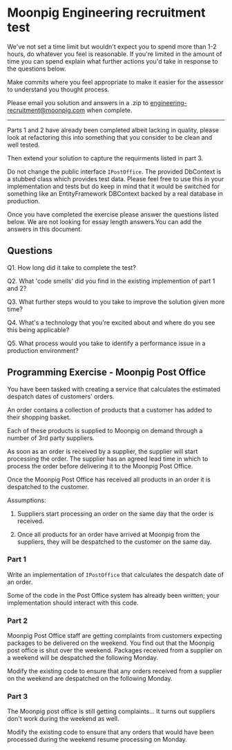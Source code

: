 # Moonpig Engineering recruitment test

We've not set a time limit but wouldn't expect you to spend more than 1-2 
hours, do whatever you feel is reasonable. If you're limited in the amount 
of time you can spend explain what further actions you'd take in response to
the questions below.

Make commits where you feel appropriate to make it easier for the assessor to 
understand you thought process. 

Please email you solution and answers in a .zip to 
engineering-recruitment@moonpig.com when complete.

---

Parts 1 and 2 have already been completed albeit lacking in quality, please 
look at refactoring this into something that you consider to be clean and
well tested.

Then extend your solution to capture the requirments listed in part 3.

Do not change the public interface `IPostOffice`. The provided DbContext
is a stubbed class which provides test data. Please feel free to use this
in your implementation and tests but do keep in mind that it would be 
switched for something like an EntityFramework DBContext backed by a 
real database in production.

Once you have completed the exercise please answer the questions listed below. 
We are not looking for essay length answers.You can add the answers in this document. 

## Questions

Q1. How long did it take to complete the test?

Q2. What 'code smells' did you find in the existing implemention of part 1 and 2?

Q3. What further steps would to you take to improve the solution given more time?

Q4. What's a technology that you're excited about and where do you see this being applicable?

Q5. What process would you take to identify a performance issue in a production environment? 

## Programming Exercise - Moonpig Post Office

You have been tasked with creating a service that calculates the estimated 
despatch dates of customers' orders. 

An order contains a collection of products that a customer has added to their 
shopping basket. 

Each of these products is supplied to Moonpig on demand through a number of 
3rd party suppliers.

As soon as an order is received by a supplier, the supplier will start 
processing the order. The supplier has an agreed lead time in which to 
process the order before delivering it to the Moonpig Post Office.

Once the Moonpig Post Office has received all products in an order it is 
despatched to the customer.  

Assumptions:

1. Suppliers start processing an order on the same day that the order is 
received.

2. Once all products for an order have arrived at Moonpig from the suppliers, 
they will be despatched to the customer on the same day.

### Part 1

Write an implementation of `IPostOffice` that calculates the despatch date 
of an order. 

Some of the code in the Post Office system has already been written; your 
implementation should interact with this code.


### Part 2

Moonpig Post Office staff are getting complaints from customers expecting 
packages to be delivered on the weekend. You find out that the Moonpig post
office is shut over the weekend. Packages received from a supplier on a weekend 
will be despatched the following Monday.

Modify the existing code to ensure that any orders received from a supplier
on the weekend are despatched on the following Monday.

### Part 3

The Moonpig post office is still getting complaints... It turns out suppliers 
don't work during the weekend as well.

Modify the existing code to ensure that any orders that would have been processed
during the weekend resume processing on Monday.
